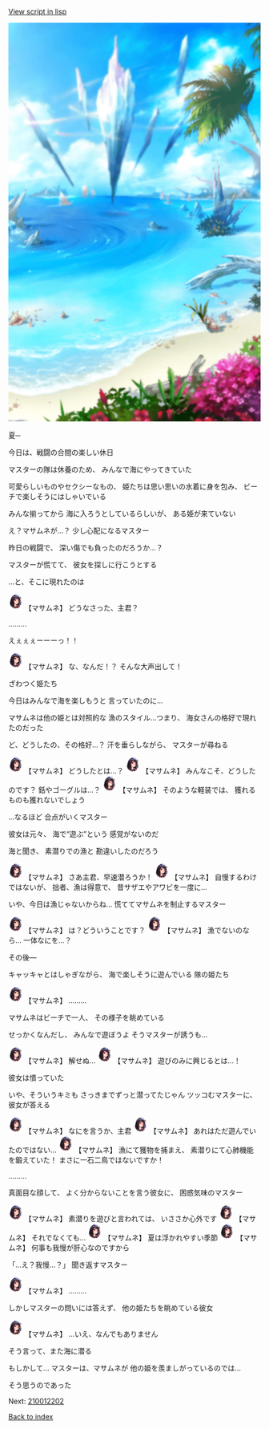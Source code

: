 [View script in lisp](../scripts/210012201.txt)

![sea_beach_day.png](../images/backgrounds/sea_beach_day.png)

夏─

今日は、戦闘の合間の楽しい休日

マスターの隊は休養のため、
みんなで海にやってきていた

可愛らしいものやセクシーなもの、
姫たちは思い思いの水着に身を包み、
ビーチで楽しそうにはしゃいでいる

みんな揃ってから
海に入ろうとしているらしいが、
ある姫が来ていない

え？マサムネが…？
少し心配になるマスター

昨日の戦闘で、
深い傷でも負ったのだろうか…？

マスターが慌てて、
彼女を探しに行こうとする

…と、そこに現れたのは

<img src="../images/units/2100121.png" alt="2100121.png" height="34"/>
【マサムネ】
どうなさった、主君？

………

えぇぇぇーーーっ！！

<img src="../images/units/2100121.png" alt="2100121.png" height="34"/>
【マサムネ】
な、なんだ！？
そんな大声出して！

ざわつく姫たち

今日はみんなで海を楽しもうと
言っていたのに…

マサムネは他の姫とは対照的な
漁のスタイル…つまり、
海女さんの格好で現れたのだった

ど、どうしたの、その格好…？
汗を垂らしながら、
マスターが尋ねる

<img src="../images/units/2100121.png" alt="2100121.png" height="34"/>
【マサムネ】
どうしたとは…？

<img src="../images/units/2100121.png" alt="2100121.png" height="34"/>
【マサムネ】
みんなこそ、どうしたのです？
銛やゴーグルは…？

<img src="../images/units/2100121.png" alt="2100121.png" height="34"/>
【マサムネ】
そのような軽装では、
獲れるものも獲れないでしょう

…なるほど
合点がいくマスター

彼女は元々、
海で“遊ぶ”という
感覚がないのだ

海と聞き、
素潜りでの漁と
勘違いしたのだろう

<img src="../images/units/2100121.png" alt="2100121.png" height="34"/>
【マサムネ】
さあ主君、早速潜ろうか！

<img src="../images/units/2100121.png" alt="2100121.png" height="34"/>
【マサムネ】
自慢するわけではないが、
拙者、漁は得意で、
昔サザエやアワビを一度に…

いや、今日は漁じゃないからね…
慌ててマサムネを制止するマスター

<img src="../images/units/2100121.png" alt="2100121.png" height="34"/>
【マサムネ】
は？どういうことです？

<img src="../images/units/2100121.png" alt="2100121.png" height="34"/>
【マサムネ】
漁でないのなら…
一体なにを…？

その後―

キャッキャとはしゃぎながら、
海で楽しそうに遊んでいる
隊の姫たち

<img src="../images/units/2100121.png" alt="2100121.png" height="34"/>
【マサムネ】
………

マサムネはビーチで一人、
その様子を眺めている

せっかくなんだし、
みんなで遊ぼうよ
そうマスターが誘うも…

<img src="../images/units/2100121.png" alt="2100121.png" height="34"/>
【マサムネ】
解せぬ…

<img src="../images/units/2100121.png" alt="2100121.png" height="34"/>
【マサムネ】
遊びのみに興じるとは…！

彼女は憤っていた

いや、そういうキミも
さっきまでずっと潜ってたじゃん
ツッコむマスターに、彼女が答える

<img src="../images/units/2100121.png" alt="2100121.png" height="34"/>
【マサムネ】
なにを言うか、主君

<img src="../images/units/2100121.png" alt="2100121.png" height="34"/>
【マサムネ】
あれはただ遊んでいたのではない…

<img src="../images/units/2100121.png" alt="2100121.png" height="34"/>
【マサムネ】
漁にて獲物を捕まえ、
素潜りにて心肺機能を鍛えていた！
まさに一石二鳥ではないですか！

………

真面目な顔して、
よく分からないことを言う彼女に、
困惑気味のマスター

<img src="../images/units/2100121.png" alt="2100121.png" height="34"/>
【マサムネ】
素潜りを遊びと言われては、
いささか心外です

<img src="../images/units/2100121.png" alt="2100121.png" height="34"/>
【マサムネ】
それでなくても…

<img src="../images/units/2100121.png" alt="2100121.png" height="34"/>
【マサムネ】
夏は浮かれやすい季節

<img src="../images/units/2100121.png" alt="2100121.png" height="34"/>
【マサムネ】
何事も我慢が肝心なのですから

「…え？我慢…？」
聞き返すマスター

<img src="../images/units/2100121.png" alt="2100121.png" height="34"/>
【マサムネ】
………

しかしマスターの問いには答えず、
他の姫たちを眺めている彼女

<img src="../images/units/2100121.png" alt="2100121.png" height="34"/>
【マサムネ】
…いえ、なんでもありません

そう言って、また海に潜る

もしかして…
マスターは、マサムネが
他の姫を羨ましがっているのでは…

そう思うのであった

Next: [210012202](210012202.md)

[Back to index](index.md)
